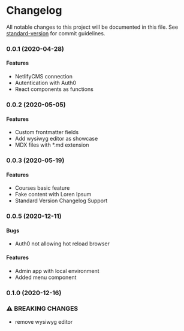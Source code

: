 # Changelog

All notable changes to this project will be documented in this file. See [standard-version](https://github.com/conventional-changelog/standard-version) for commit guidelines.

### 0.0.1 (2020-04-28)

#### Features

* NetlifyCMS connection
* Autentication with Auth0
* React components as functions

### 0.0.2 (2020-05-05)

#### Features

* Custom frontmatter fields
* Add wysiwyg editor as showcase
* MDX files with *.md extension

### 0.0.3 (2020-05-19)

#### Features

* Courses basic feature
* Fake content with Loren Ipsum
* Standard Version Changelog Support

### 0.0.5 (2020-12-11)

#### Bugs
* Auth0 not allowing hot reload browser

#### Features
* Admin app with local environment
* Added menu component

### 0.1.0 (2020-12-16)

### ⚠ BREAKING CHANGES

* remove wysiwyg editor
